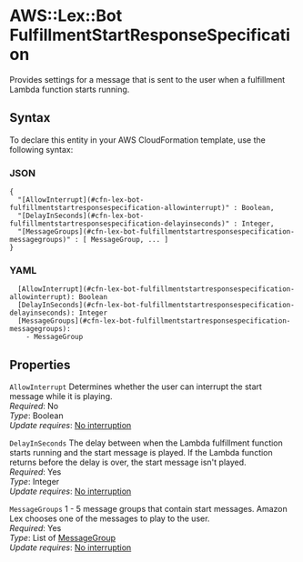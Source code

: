 # AWS::Lex::Bot FulfillmentStartResponseSpecification<a name="aws-properties-lex-bot-fulfillmentstartresponsespecification"></a>

Provides settings for a message that is sent to the user when a fulfillment Lambda function starts running\.

## Syntax<a name="aws-properties-lex-bot-fulfillmentstartresponsespecification-syntax"></a>

To declare this entity in your AWS CloudFormation template, use the following syntax:

### JSON<a name="aws-properties-lex-bot-fulfillmentstartresponsespecification-syntax.json"></a>

```
{
  "[AllowInterrupt](#cfn-lex-bot-fulfillmentstartresponsespecification-allowinterrupt)" : Boolean,
  "[DelayInSeconds](#cfn-lex-bot-fulfillmentstartresponsespecification-delayinseconds)" : Integer,
  "[MessageGroups](#cfn-lex-bot-fulfillmentstartresponsespecification-messagegroups)" : [ MessageGroup, ... ]
}
```

### YAML<a name="aws-properties-lex-bot-fulfillmentstartresponsespecification-syntax.yaml"></a>

```
  [AllowInterrupt](#cfn-lex-bot-fulfillmentstartresponsespecification-allowinterrupt): Boolean
  [DelayInSeconds](#cfn-lex-bot-fulfillmentstartresponsespecification-delayinseconds): Integer
  [MessageGroups](#cfn-lex-bot-fulfillmentstartresponsespecification-messagegroups):
    - MessageGroup
```

## Properties<a name="aws-properties-lex-bot-fulfillmentstartresponsespecification-properties"></a>

`AllowInterrupt` <a name="cfn-lex-bot-fulfillmentstartresponsespecification-allowinterrupt"></a>
Determines whether the user can interrupt the start message while it is playing\.  
_Required_: No  
_Type_: Boolean  
_Update requires_: [No interruption](https://docs.aws.amazon.com/AWSCloudFormation/latest/UserGuide/using-cfn-updating-stacks-update-behaviors.html#update-no-interrupt)

`DelayInSeconds` <a name="cfn-lex-bot-fulfillmentstartresponsespecification-delayinseconds"></a>
The delay between when the Lambda fulfillment function starts running and the start message is played\. If the Lambda function returns before the delay is over, the start message isn't played\.  
_Required_: Yes  
_Type_: Integer  
_Update requires_: [No interruption](https://docs.aws.amazon.com/AWSCloudFormation/latest/UserGuide/using-cfn-updating-stacks-update-behaviors.html#update-no-interrupt)

`MessageGroups` <a name="cfn-lex-bot-fulfillmentstartresponsespecification-messagegroups"></a>
1 \- 5 message groups that contain start messages\. Amazon Lex chooses one of the messages to play to the user\.  
_Required_: Yes  
_Type_: List of [MessageGroup](aws-properties-lex-bot-messagegroup.md)  
_Update requires_: [No interruption](https://docs.aws.amazon.com/AWSCloudFormation/latest/UserGuide/using-cfn-updating-stacks-update-behaviors.html#update-no-interrupt)
